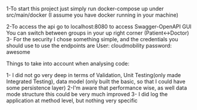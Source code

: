 1-To start this project just simply run docker-compose up under src/main/docker
(I assume you have docker running in your machine)

2-To access the api go to localhost:8080 to access Swagger-OpenAPI GUI
        You can switch between groups in your up right corner (Patient<->Doctor)
3- For the security I chose something simple, and the credentials you should use to use the endpoints are 
        User: cloudmobility
        password: awesome

Things to take into account when analysing code:

1- I did not go very deep in terms of Validation, Unit Testing(only made Integrated Testing),
data model (only built the basic, so that I could have some persistence layer)
2-I'm aware that performance wise, as well data mode structure this could be very much improved
3- I did log the application at method level, but nothing very specific

